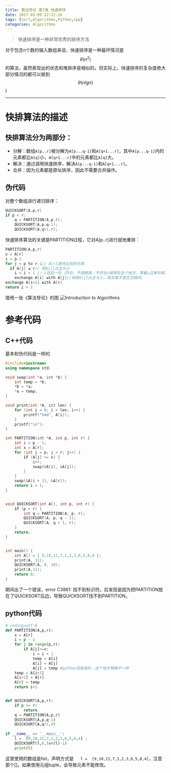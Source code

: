 ```yaml
---
title: 算法导论 第7章 快速排序
date: 2017-03-09 22:22:16
tags: [sort,Algorithms,Python,cpp]
categories: Algorithms
---
```

> 快速排序是一种非常优秀的排序方法 

<!--more-->
对于包含n个数的输入数组来说，快速排序是一种最坏情况是
$$\theta(n^{2})$$ 的算法，虽然表现出的状态和堆排序是相似的。但实际上，快速排序的复杂度绝大部分情况的都可以做到
$$\theta(nlgn)$$)


---

# 快排算法的描述

## 快排算法分为两部分：
- 分解：数组`A[p..r]`被分解为`A[p...q-1]`和`A[q+1...r]`，其中`A[p...q-1]`内的元素都比`A[q]`小，`A[q+1...r]`中的元素都比`A[q]`大。
- 解决：通过调用快速排序，解决`A[p...q-1]`和`A[q+1...r]`。
- 合并：因为元素都是原址排序，因此不需要合并操作。

## 伪代码
对整个数组进行递归排序：
``` cpp
QUICKSORT(A,p,r)
if p < r:
    q = PARTITION(A,p,r);
    QUICKSORT(A,p,q-1);
    QUICKSORT(A,q+1,r); 
```
快速排序算法的关键是PARTITION过程，它对A[p..r]进行就地重排：
``` cpp
PARTITION(A,p,r)
x = A[r]
i = p-1
for j = p to r-1// A[r]是待比较的元素
  if A[j] ≤ r// 若A[j]比主元小
    i = i + 1 // i往后一位（符合，不用替换；不符合i就停在这个地方，等着j过来叫唤）
    exchange A[i] with A[j]//倘若A[j]比主元小，其实是不发生交换的。
exchange A[i+1] with A[r]
return i + 1
```
借用一张《算法导论》的图
![Introduction to Algorithms](http://cdn.lifeiyang.cn/blog/20170309/191837286.png)

# 参考代码

## C++代码
基本和伪代码是一样的
``` cpp
#include<iostream>
using namespace std;

void swap(int *a, int *b) {
    int temp = *b;
    *b = *a;
    *a = temp;
}

void print(int *A, int len) {
    for (int i = 0; i < len; i++) {
        printf("%4d", A[i]);
    }
    printf("\n");
}

int PARTITION(int *A, int p, int r) {
    int i = p - 1;
    int x = A[r];
    for (int j = p; j < r; j++) {
        if (A[j] <= x) {
            i++;
            swap(&A[i], &A[j]);
        }
    }
    swap(&A[i + 1], &A[r]);
    return i + 1;
}


void QUICKSORT(int A[], int p, int r) {
    if (p < r) {
        int q = PARTITION(A, p, r);
        QUICKSORT(A, p, q - 1);
        QUICKSORT(A, q + 1, r);
    }
    return;
}


int main() {
    int A[] = { 9,10,11,7,1,2,3,6,5,8,4 };
    print(A, 11);
    QUICKSORT(A, 0, 10);
    print(A,11);
    return 0;
}
```
期间出了一个错误，error C3861: 找不到标识符。后发现是因为把PARTITION放在了QUICKSORT后边，导致QUICKSORT找不到PARTITION。

## python代码
``` python
# coding=utf-8
def PARTITION(A,p,r):
    x = A[r]
    i = p - 1
    for j in range(p,r):
        if A[j]<=x:
            i = i + 1
            temp = A[i]
            A[i] = A[j]
            A[j] = temp #python没有指针，这个地方稍微不一样
    temp = A[i+1]
    A[i+1] = A[r]
    A[r] = temp
    return i+1


def QUICKSORT(A,p,r):
    if p >= r:
        return
    q = PARTITION(A,p,r)
    QUICKSORT(A,p,q-1)
    QUICKSORT(A,q+1,r)
    
if __name__ == '__main__':
    l =  [9,10,11,7,1,2,3,6,5,8,4] ;
    QUICKSORT(l,0,len(l)-1)
    print(l)
```
这里使用的数组是list，声明方式是`    l =  [9,10,11,7,1,2,3,6,5,8,4] `，注意那个[]。如果使用元组tuple，会导致元素不能修改。
